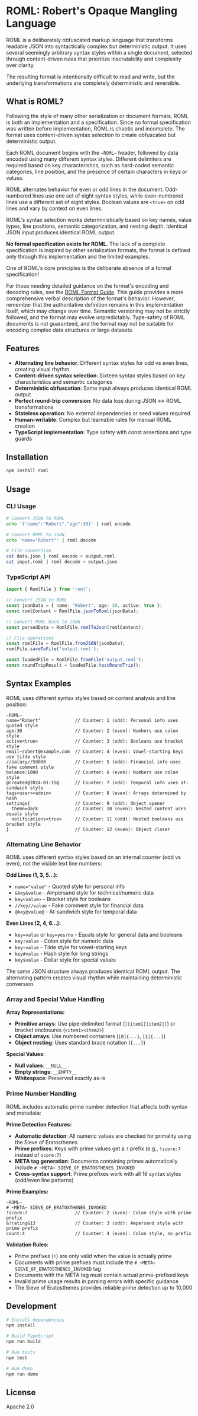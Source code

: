 # ROML: Robert's Opaque Mangling Language

ROML is a deliberately obfuscated markup language that transforms readable JSON into syntactically complex but deterministic output. It uses several seemingly arbitrary syntax styles within a single document, selected through content-driven rules that prioritize inscrutability and complexity over clarity.

The resulting format is intentionally difficult to read and write, but the underlying transformations are completely deterministic and reversible.

## What is ROML?

Following the style of many other serialization or document formats, ROML is both an implementation and a specification. Since no formal specification was written before implementation, ROML is chaotic and incomplete. The format uses content-driven syntax selection to create obfuscated but deterministic output.

Each ROML document begins with the `~ROML~` header, followed by data encoded using many different syntax styles. Different delimiters are required based on key characteristics, such as hard-coded semantic categories, line position, and the presence of certain characters in keys or values.

ROML alternates behavior for even or odd lines in the document. Odd-numbered lines use one set of eight syntax styles, while even-numbered lines use a different set of eight styles. Boolean values are `<true>` on odd lines and vary by context on even lines.

ROML's syntax selection works deterministically based on key names, value types, line positions, semantic categorization, and nesting depth. Identical JSON input produces identical ROML output.

**No formal specification exists for ROML.** The lack of a complete specification is inspired by other serialization formats, the format is defined only through this implementation and the limited examples.

One of ROML's core principles is the deliberate absence of a formal specification!

For those needing detailed guidance on the format's encoding and decoding rules, see the [ROML Format Guide](./FORMAT.md). This guide provides a more comprehensive verbal description of the format's behavior. However, remember that the authoritative definition remains in this implementation itself, which may change over time. Semantic versioning may not be strictly followed, and the format may evolve unpredictably. Type-safety of ROML documents is not guaranteed, and the format may not be suitable for encoding complex data structures or large datasets.

## Features

- **Alternating line behavior**: Different syntax styles for odd vs even lines, creating visual rhythm
- **Content-driven syntax selection**: Sixteen syntax styles based on key characteristics and semantic categories
- **Deterministic obfuscation**: Same input always produces identical ROML output
- **Perfect round-trip conversion**: No data loss during JSON ↔ ROML transformations
- **Stateless operation**: No external dependencies or seed values required
- **Human-writable**: Complex but learnable rules for manual ROML creation
- **TypeScript implementation**: Type safety with const assertions and type guards

## Installation

```bash
npm install roml
```

## Usage

### CLI Usage

```bash
# Convert JSON to ROML
echo '{"name":"Robert","age":30}' | roml encode

# Convert ROML to JSON  
echo 'name="Robert"' | roml decode

# File conversion
cat data.json | roml encode > output.roml
cat input.roml | roml decode > output.json
```

### TypeScript API

```typescript
import { RomlFile } from 'roml';

// Convert JSON to ROML
const jsonData = { name: "Robert", age: 30, active: true };
const romlContent = RomlFile.jsonToRoml(jsonData);

// Convert ROML back to JSON
const parsedData = RomlFile.romlToJson(romlContent);

// File operations
const romlFile = RomlFile.fromJSON(jsonData);
romlFile.saveToFile('output.roml');

const loadedFile = RomlFile.fromFile('output.roml');
const roundTripResult = loadedFile.testRoundTrip();
```

## Syntax Examples

ROML uses different syntax styles based on content analysis and line position:

```roml
~ROML~
name="Robert"             // Counter: 1 (odd): Personal info uses quoted style
age:30                    // Counter: 2 (even): Numbers use colon style
active<true>              // Counter: 3 (odd): Booleans use bracket style
email~robert@example.com  // Counter: 4 (even): Vowel-starting keys use tilde style
//salary//50000           // Counter: 5 (odd): Financial info uses fake comment style
balance:1000              // Counter: 6 (even): Numbers use colon style
@created@2024-01-15@      // Counter: 7 (odd): Temporal info uses at-sandwich style
tags<user><admin>         // Counter: 8 (even): Arrays determined by hash
settings{                 // Counter: 9 (odd): Object opener
  theme=dark              // Counter: 10 (even): Nested content uses equals style
  notifications<true>     // Counter: 11 (odd): Nested booleans use bracket style
}                         // Counter: 12 (even): Object closer
```

### Alternating Line Behavior

ROML uses different syntax styles based on an internal counter (odd vs even), not the visible text line numbers:

**Odd Lines (1, 3, 5...):**
- `name="value"` - Quoted style for personal info
- `&key&value` - Ampersand style for technical/numeric data
- `key<value>` - Bracket style for booleans
- `//key//value` - Fake comment style for financial data
- `@key@value@` - At-sandwich style for temporal data

**Even Lines (2, 4, 6...):**
- `key=value` or `key=yes/no` - Equals style for general data and booleans
- `key:value` - Colon style for numeric data
- `key~value` - Tilde style for vowel-starting keys
- `key#value` - Hash style for long strings
- `key$value` - Dollar style for special values

The same JSON structure always produces identical ROML output. The alternating pattern creates visual rhythm while maintaining deterministic conversion.

### Array and Special Value Handling

**Array Representations:**
- **Primitive arrays**: Use pipe-delimited format (`||item1||item2||`) or bracket enclosures (`<item1><item2>`)
- **Object arrays**: Use numbered containers (`[0]{...}`, `[1]{...}`)
- **Object nesting**: Uses standard brace notation (`{...}`)

**Special Values:**
- **Null values**: `__NULL__`
- **Empty strings**: `__EMPTY__`
- **Whitespace**: Preserved exactly as-is

### Prime Number Handling

ROML includes automatic prime number detection that affects both syntax and metadata:

**Prime Detection Features:**
- **Automatic detection**: All numeric values are checked for primality using the Sieve of Eratosthenes
- **Prime prefixes**: Keys with prime values get a `!` prefix (e.g., `!score:7` instead of `score:7`)
- **META tag generation**: Documents containing primes automatically include `# ~META~ SIEVE_OF_ERATOSTHENES_INVOKED`
- **Cross-syntax support**: Prime prefixes work with all 16 syntax styles (odd/even line patterns)

**Prime Examples:**

```roml
~ROML~
# ~META~ SIEVE_OF_ERATOSTHENES_INVOKED
!score:7                  // Counter: 2 (even): Colon style with prime prefix
&!rating&13               // Counter: 3 (odd): Ampersand style with prime prefix
count:4                   // Counter: 4 (even): Colon style, no prefix
```

**Validation Rules:**
- Prime prefixes (`!`) are only valid when the value is actually prime
- Documents with prime prefixes must include the `# ~META~ SIEVE_OF_ERATOSTHENES_INVOKED` tag
- Documents with the META tag must contain actual prime-prefixed keys
- Invalid prime usage results in parsing errors with specific guidance
- The Sieve of Eratosthenes provides reliable prime detection up to 10,000

## Development

```bash
# Install dependencies
npm install

# Build TypeScript
npm run build

# Run tests
npm test

# Run demo
npm run demo
```

## License

Apache 2.0
